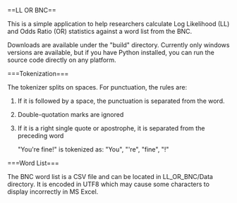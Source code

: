==LL OR BNC==

This is a simple application to help researchers calculate Log Likelihood (LL) and Odds Ratio (OR) statistics against a word list from the BNC.

Downloads are available under the "build" directory. Currently only windows versions are available, but if you have Python installed, you can run the source code directly on any platform.

===Tokenization===

The tokenizer splits on spaces. For punctuation, the rules are:
1) If it is followed by a space, the punctuation is separated from the word.
2) Double-quotation marks are ignored
3) If it is a right single quote or apostrophe, it is separated from the preceding word

    "You're fine!" is tokenized as: "You", "'re", "fine", "!"

===Word List===

The BNC word list is a CSV file and can be located in LL_OR_BNC/Data directory. It is encoded in UTF8 which may cause some characters to display incorrectly in MS Excel.
